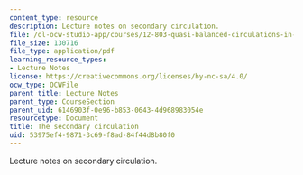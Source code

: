 ```yaml
---
content_type: resource
description: Lecture notes on secondary circulation.
file: /ol-ocw-studio-app/courses/12-803-quasi-balanced-circulations-in-oceans-and-atmospheres-fall-2009/53975ef498713c69f8ad84f44d8b80f0_MIT12_803F09_lec14.pdf
file_size: 130716
file_type: application/pdf
learning_resource_types:
- Lecture Notes
license: https://creativecommons.org/licenses/by-nc-sa/4.0/
ocw_type: OCWFile
parent_title: Lecture Notes
parent_type: CourseSection
parent_uid: 6146903f-0e96-b853-0643-4d968983054e
resourcetype: Document
title: The secondary circulation
uid: 53975ef4-9871-3c69-f8ad-84f44d8b80f0
---
```

Lecture notes on secondary circulation.